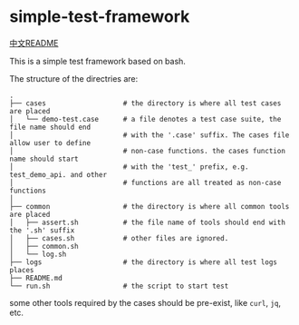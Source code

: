 # simple-test-framework

[中文README](README-zh.md)

This is a simple test framework based on bash. 

The structure of the directries are:

```
.
├── cases                   # the directory is where all test cases are placed
│   └── demo-test.case      # a file denotes a test case suite, the file name should end 
│                           # with the '.case' suffix. The cases file allow user to define 
│                           # non-case functions. the cases function name should start 
│                           # with the 'test_' prefix, e.g. test_demo_api. and other 
│                           # functions are all treated as non-case functions
│
├── common                  # the directory is where all common tools are placed
│   ├── assert.sh           # the file name of tools should end with the '.sh' suffix
│   ├── cases.sh            # other files are ignored.
│   ├── common.sh
│   └── log.sh
├── logs                    # the directory is where all test logs places
├── README.md
└── run.sh                  # the script to start test
```

some other tools required by the cases should be pre-exist, like `curl`, `jq`, etc.
